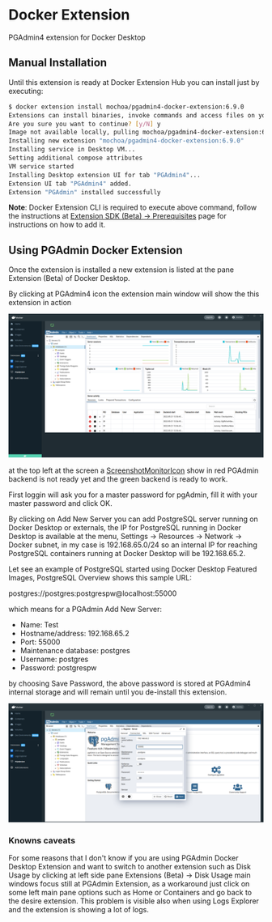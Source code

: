# Docker Extension

PGAdmin4 extension for Docker Desktop

## Manual Installation

Until this extension is ready at Docker Extension Hub you can install just by executing:

```bash
$ docker extension install mochoa/pgadmin4-docker-extension:6.9.0
Extensions can install binaries, invoke commands and access files on your machine. 
Are you sure you want to continue? [y/N] y
Image not available locally, pulling mochoa/pgadmin4-docker-extension:6.9.0...
Installing new extension "mochoa/pgadmin4-docker-extension:6.9.0"
Installing service in Desktop VM...
Setting additional compose attributes
VM service started
Installing Desktop extension UI for tab "PGAdmin4"...
Extension UI tab "PGAdmin4" added.
Extension "PGAdmin" installed successfully
```

**Note**: Docker Extension CLI is required to execute above command, follow the instructions at [Extension SDK (Beta) -> Prerequisites](https://docs.docker.com/desktop/extensions-sdk/#prerequisites) page for instructions on how to add it.

## Using PGAdmin Docker Extension

Once the extension is installed a new extension is listed at the pane Extension (Beta) of Docker Desktop.

By clicking at PGAdmin4 icon the extension main window will show the this extension in action

![Screenshot of the extension inside Docker Desktop](screenshot1.png?raw=true)

at the top left at the screen a [ScreenshotMonitorIcon](https://mui.com/material-ui/material-icons/?selected=ScreenshotMonitor) show in red PGAdmin backend is not ready yet and the green backend is ready to work.

First loggin will ask you for a master password for pgAdmin, fill it with your master password and click OK.

By clicking on Add New Server you can add PostgreSQL server running on Docker Desktop or externals, the IP for PostgreSQL running in Docker Desktop is available at the menu, Settings -> Resources -> Network -> Docker subnet, in my case is 192.168.65.0/24 so an internal IP for reaching PostgreSQL containers running at Docker Desktop will be 192.168.65.2.

Let see an example of PostgreSQL started using Docker Desktop Featured Images, PostgreSQL Overview shows this sample URL:

postgres://postgres:postgrespw@localhost:55000

which means for a PGAdmin Add New Server:

- Name: Test
- Hostname/address: 192.168.65.2
- Port: 55000
- Maintenance database: postgres
- Username: postgres
- Password: postgrespw

by choosing Save Password, the above password is stored at PGAdmin4 internal storage and will remain until you de-install this extension.

![Screenshot of Add New Server](screenshot2.png?raw=true)

### Knowns caveats

For some reasons that I don't know if you are using PGAdmin Docker Desktop Extension and want to switch to another extension such as Disk Usage by clicking at left side pane Extensions (Beta) -> Disk Usage main windows focus still at PGAdmin Extension, as a workaround just click on some left main pane options such as Home or Containers and go back to the desire extension. This problem is visible also when using Logs Explorer and the extension is showing a lot of logs.
